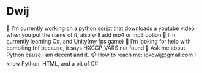 <h1>Dwij</h1>
🔭 I’m currently working on a python script that downloads a youtube video when you put the name of it, also will add mp4 or mp3 option
🌱 I’m currently learning C#, and Unity(my fps game)
🤔 I’m looking for help with compiling fnf because, it says HXCCP_VARS not found
💬 Ask me about Python cause i am decent and it.
📫 How to reach me: idkdwij@gmail.com
I know Python, HTML, and a bit of C#
